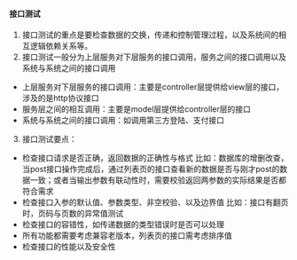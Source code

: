 #### 接口测试
1. 接口测试的重点是要检查数据的交换，传递和控制管理过程，以及系统间的相互逻辑依赖关系等。<br>
2. 接口测试一般分为上层服务对下层服务的接口调用，服务之间的接口调用以及系统与系统之间的接口调用<br>
- 上层服务对下层服务的接口调用：主要是controller层提供给view层的接口，涉及的是http协议接口<br>
-  服务层之间的相互调用：主要是model层提供给controller层的接口<br>
- 系统与系统之间的接口调用：如调用第三方登陆、支付接口<br>
3. 接口测试要点：
- 检查接口请求是否正确，返回数据的正确性与格式
  比如：数据库的增删改查，当post接口操作完成后，通过列表页的接口查看新的数据是否与刚才post的数据一致；或者当输出参数有联动性时，需要校验返回两参数的实际结果是否都符合需求
- 检查接口入参的默认值、参数类型、非空校验、以及边界值
  比如：接口有翻页时，页码与页数的异常值测试
- 检查接口的容错性，如传递数据的类型错误时是否可以处理
- 所有功能都需要考虑兼容老版本，列表页的接口需考虑排序值
- 检查接口的性能以及安全性
